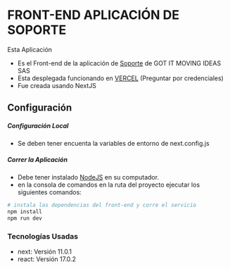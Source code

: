 # FRONT-END APLICACIÓN DE SOPORTE

Esta Aplicación

 - Es el Front-end de la aplicación de [Soporte](https://soporte-gotit.vercel.app/login) de GOT IT MOVING IDEAS SAS
 - Esta desplegada funcionando en [VERCEL](https://vercel.com/login) (Preguntar por credenciales)
 - Fue creada usando NextJS


## Configuración

##### Configuración Local

 - Se deben tener encuenta la variables de entorno de next.config.js

##### Correr la Aplicación

 - Debe tener instalado [NodeJS](https://nodejs.org/es/download/) en su computador.
 - en la consola de comandos en la ruta del proyecto ejecutar los siguientes comandos:
 
```bash
# instala las dependencias del front-end y corre el servicio
npm install
npm run dev

```

### Tecnologías Usadas

 - next: Versión 11.0.1
 - react: Versión 17.0.2
 
